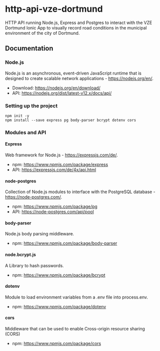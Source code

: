 # http-api-vze-dortmund

HTTP API running Node.js, Express and Postgres to interact with the VZE Dortmund Ionic App to visually record road conditions in the municipal environment of the city of Dortmund.

## Documentation
### Node.js 
Node.js is an asynchronous, event-driven JavaScript runtime that is designed to create scalable network applications - https://nodejs.org/en/.
 * Download:   https://nodejs.org/en/download/
 * API:        https://nodejs.org/dist/latest-v12.x/docs/api/

### Setting up the project
```
npm init -y
npm install --save express pg body-parser bcrypt dotenv cors
```

### Modules and API
#### Express
Web framework for Node.js - https://expressjs.com/de/.
 * npm:    https://www.npmjs.com/package/express
 * API:    https://expressjs.com/de/4x/api.html

#### node-postgres
Collection of Node.js modules to interface with the PostgreSQL database - https://node-postgres.com/.
 * npm:    https://www.npmjs.com/package/pg
 * API:    https://node-postgres.com/api/pool

#### body-parser
Node.js body parsing middleware.
 * npm:    https://www.npmjs.com/package/body-parser

#### node.bcrypt.js
A Library to hash passwords.
 * npm:    https://www.npmjs.com/package/bcrypt
    
#### dotenv
Module to load environment variables from a .env file into process.env.
 * npm:    https://www.npmjs.com/package/dotenv

#### cors
Middleware that can be used to enable Cross-origin resource sharing (CORS)
 * npm:    https://www.npmjs.com/package/cors